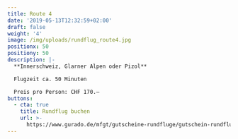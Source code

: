 ```yaml
---
title: Route 4
date: '2019-05-13T12:32:59+02:00'
draft: false
weight: '4'
image: /img/uploads/rundflug_route4.jpg
positionx: 50
positiony: 50
description: |-
  **Innerschweiz, Glarner Alpen oder Pizol**

  Flugzeit ca. 50 Minuten

  Preis pro Person: CHF 170.–
buttons:
  - cta: true
    title: Rundflug buchen
    url: >-
      https://www.gurado.de/mfgt/gutscheine-rundfluge/gutschein-rundflug-route-4.html
---
```


